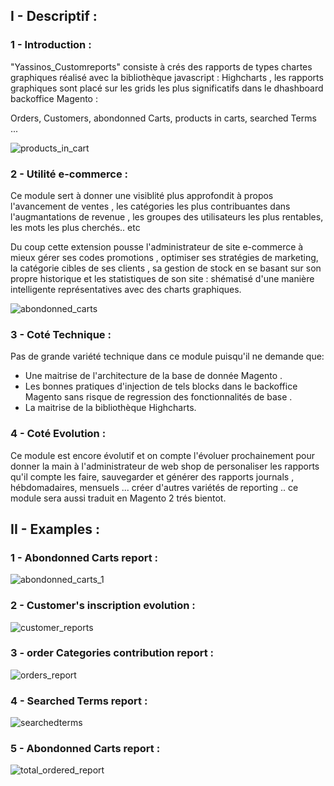 ## I - Descriptif :
### 1 - Introduction :

"Yassinos_Customreports" consiste à crés des rapports de types chartes graphiques réalisé avec la bibliothèque javascript : Highcharts , les rapports graphiques sont placé sur les grids les plus significatifs dans le dhashboard backoffice Magento : 

Orders, Customers, abondonned Carts, products in carts, searched Terms ...

![products_in_cart](https://cloud.githubusercontent.com/assets/25680893/23457848/e7c72b88-fe79-11e6-8225-5adb93e893f0.png)

### 2 - Utilité e-commerce :
Ce module sert à donner une visiblité plus approfondit à propos l'avancement de ventes , les catégories les plus contribuantes dans l'augmantations de revenue , les groupes des utilisateurs les plus rentables, les mots les plus cherchés.. etc

Du coup cette extension pousse l'administrateur de site e-commerce à mieux gérer ses codes promotions , optimiser ses stratégies de marketing, la catégorie cibles de ses clients , sa gestion de stock en se basant sur son propre historique et les statistiques de son site : shématisé d'une manière intelligente représentatives avec des charts graphiques.

![abondonned_carts](https://cloud.githubusercontent.com/assets/25680893/23457881/01acb900-fe7a-11e6-83d6-13b0fa624653.png)

### 3 - Coté Technique :
Pas de grande variété technique dans ce module puisqu'il ne demande que:

- Une maitrise de l'architecture de la base de donnée Magento .
-  Les bonnes pratiques d'injection de tels blocks dans le backoffice Magento sans risque de regression des fonctionnalités de base .
 - La maitrise de la bibliothèque Highcharts.

### 4 - Coté Evolution :

Ce module est encore évolutif et on compte l'évoluer prochainement pour donner la main à l'administrateur de web shop de personaliser les rapports qu'il compte les faire, sauvegarder et générer des rapports journals , hébdomadaires, mensuels ... créer d'autres variétés de reporting .. ce module sera aussi traduit en Magento 2 trés bientot.

## II - Examples : 
### 1 - Abondonned Carts report : 
![abondonned_carts_1](https://cloud.githubusercontent.com/assets/25680893/23460893/ce48aa98-fe87-11e6-9917-9728a816ef14.png)

### 2 - Customer's inscription evolution :

![customer_reports](https://cloud.githubusercontent.com/assets/25680893/23460931/f5aed968-fe87-11e6-8d50-fdf7c92b239f.png)

### 3 - order Categories contribution report :

![orders_report](https://cloud.githubusercontent.com/assets/25680893/23460956/103d55c0-fe88-11e6-808b-01ececa71efb.png)


### 4 - Searched Terms report :

![searchedterms](https://cloud.githubusercontent.com/assets/25680893/23460980/26cb9338-fe88-11e6-8f68-681c107c0611.png)

### 5 - Abondonned Carts report :

 
![total_ordered_report](https://cloud.githubusercontent.com/assets/25680893/23460993/359d3f88-fe88-11e6-8a56-e6d7ba947b45.png)


